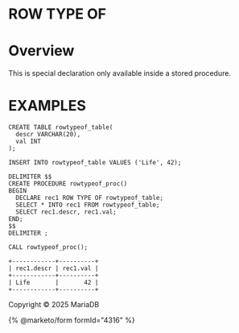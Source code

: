 
# ROW TYPE OF


# Overview


This is special declaration only available inside a stored procedure.


# EXAMPLES


```
CREATE TABLE rowtypeof_table(
  descr VARCHAR(20),
  val INT
);
```

```
INSERT INTO rowtypeof_table VALUES ('Life', 42);
```

```
DELIMITER $$
CREATE PROCEDURE rowtypeof_proc()
BEGIN
  DECLARE rec1 ROW TYPE OF rowtypeof_table;
  SELECT * INTO rec1 FROM rowtypeof_table;
  SELECT rec1.descr, rec1.val;
END;
$$
DELIMITER ;
```

```
CALL rowtypeof_proc();

+------------+----------+
| rec1.descr | rec1.val |
+------------+----------+
| Life       |       42 |
+------------+----------+
```


Copyright © 2025 MariaDB


{% @marketo/form formId="4316" %}
